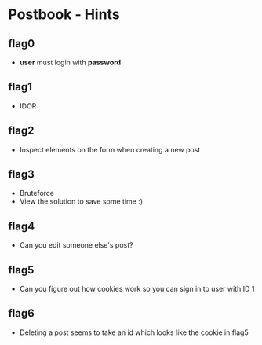 # Postbook - Hints

## flag0
- __user__ must login with **password**

## flag1
- IDOR

## flag2
- Inspect elements on the form when creating a new post

## flag3
- Bruteforce
- View the solution to save some time :)

## flag4
- Can you edit someone else's post?

## flag5
- Can you figure out how cookies work so you can sign in to user with ID 1

## flag6
- Deleting a post seems to take an id which looks like the cookie in flag5
